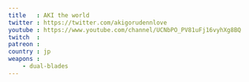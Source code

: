```yaml
---
title   : AKI the world
twitter : https://twitter.com/akigorudennlove
youtube : https://www.youtube.com/channel/UCNbPO_PV81uFj16vyhXg8BQ
twitch  : 
patreon : 
country : jp
weapons :
    - dual-blades
---
```


